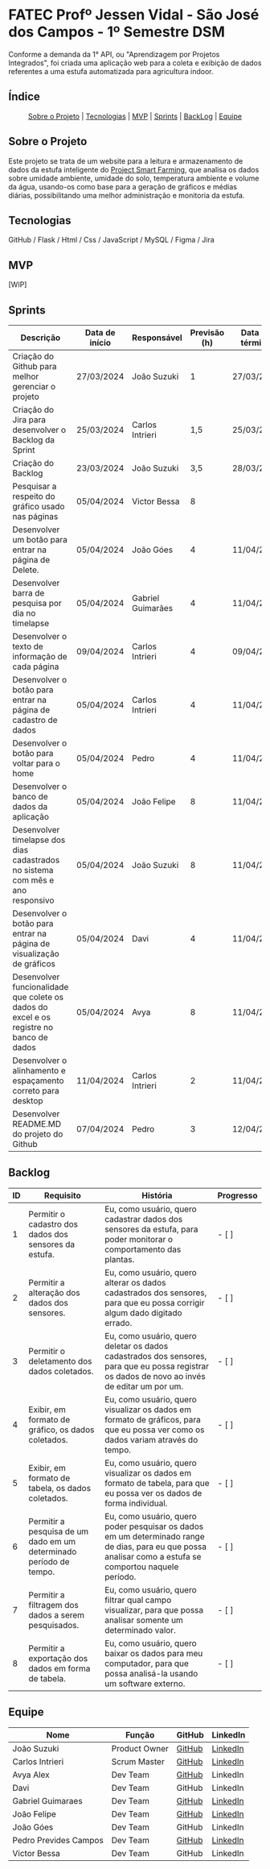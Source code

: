 # FATEC Profº Jessen Vidal - São José dos Campos - 1º Semestre DSM

Conforme a demanda da 1° API, ou "Aprendizagem por Projetos Integrados", foi criada uma aplicação web para a coleta e exibição de dados referentes a uma estufa automatizada para agricultura indoor.

## Índice

<p style="text-align: center">
    <a href="#about">Sobre o Projeto</a> |
    <a href="#tech">Tecnologias</a> |
    <a href="#mvp">MVP</a> |
    <a href="#sprint">Sprints</a> |
    <a href="#backlog">BackLog</a> | 
    <a href="#team">Equipe</a>
</p>

<span id="about">
    
## Sobre o Projeto

Este projeto se trata de um website para a leitura e armazenamento de dados da estufa inteligente do [Project Smart Farming](https://github.com/team-i9/Projeto-Smart-Farming/tree/master), que analisa os dados sobre umidade ambiente, umidade do solo, temperatura ambiente e volume da água, usando-os como base para a geração de gráficos e médias diárias, possibilitando uma melhor administração e monitoria da estufa.

<span id="tech">
    
## Tecnologias

GitHub / Flask / Html / Css / JavaScript / MySQL / Figma / Jira

<span id="mvp">
    
## MVP

[WIP]

<span id="sprint">
    
## Sprints

| Descrição | Data de início | Responsável | Previsão (h) | Data de término
|---------|--|--|--|--|
| Criação do Github para melhor gerenciar o projeto | 27/03/2024 | João Suzuki | 1 | 27/03/2024 |
| Criação do Jira para desenvolver o Backlog da Sprint | 25/03/2024 | Carlos Intrieri | 1,5 | 25/03/2024 |
| Criação do Backlog | 23/03/2024 | João Suzuki | 3,5 | 28/03/2024 |
| Pesquisar a respeito do gráfico usado nas páginas | 05/04/2024 | Victor Bessa | 8 | |
| Desenvolver um botão para entrar na página de Delete. | 05/04/2024 | João Góes | 4 | 11/04/2024 |
| Desenvolver barra de pesquisa por dia no timelapse | 05/04/2024 | Gabriel Guimarães | 4 | 11/04/2024 |
| Desenvolver o texto de informação de cada página | 09/04/2024 | Carlos Intrieri | 4 | 09/04/2024 |
| Desenvolver o botão para entrar na página de cadastro de dados | 05/04/2024 | Carlos Intrieri | 4 | 11/04/2024 |
| Desenvolver o botão para voltar para o home | 05/04/2024 | Pedro | 4 | 11/04/2024 |
| Desenvolver o banco de dados da aplicação | 05/04/2024 | João Felipe | 8 | 11/04/2024 |
| Desenvolver timelapse dos dias cadastrados no sistema com mês e ano responsivo | 05/04/2024 | João Suzuki | 8 | 11/04/2024 |
| Desenvolver o botão para entrar na página de visualização de gráficos | 05/04/2024 | Davi | 4 | 11/04/2024 |
| Desenvolver funcionalidade que colete os dados do excel e os registre no banco de dados | 05/04/2024 | Avya | 8 | 11/04/2024 |
| Desenvolver o alinhamento e espaçamento correto para desktop | 11/04/2024 | Carlos Intrieri | 2 | 11/04/2024 |
| Desenvolver README.MD do projeto do Github | 07/04/2024 | Pedro | 3 | 12/04/2024 |

<span id="backlog">
    
## Backlog

| ID | Requisito | História | Progresso | 
|----|-----------|----------|-----------| 
| 1 | Permitir o cadastro dos dados dos sensores da estufa. | Eu, como usuário, quero cadastrar dados dos sensores da estufa, para poder monitorar o comportamento das plantas. | - [ ] | 
| 2 | Permitir a alteração dos dados dos sensores. | Eu, como usuário, quero alterar os dados cadastrados dos sensores, para que eu possa corrigir algum dado digitado errado. | - [ ] | 
| 3 | Permitir o deletamento dos dados coletados. | Eu, como usuário, quero deletar os dados cadastrados dos sensores, para que eu possa registrar os dados de novo ao invés de editar um por um. | - [ ] | 
| 4 | Exibir, em formato de gráfico, os dados coletados. | Eu, como usuário, quero visualizar os dados em formato de gráficos, para que eu possa ver como os dados variam através do tempo. | - [ ] | 
| 5 | Exibir, em formato de tabela, os dados coletados. | Eu, como usuário, quero visualizar os dados em formato de tabela, para que eu possa ver os dados de forma individual. | - [ ] | 
| 6 | Permitir a pesquisa de um dado em um determinado período de tempo. | Eu, como usuário, quero poder pesquisar os dados em um determinado range de dias, para eu que possa analisar como a estufa se comportou naquele período. | - [ ] | 
| 7 | Permitir a filtragem dos dados a serem pesquisados. | Eu, como usuário, quero filtrar qual campo visualizar, para que possa analisar somente um determinado valor. | - [ ] | 
| 8 | Permitir a exportação dos dados em forma de tabela. | Eu, como usuário, quero baixar os dados para meu computador, para que possa analisá-la usando um software externo. | - [ ] |

<span id="team">
    
## Equipe

|Nome|Função|GitHub|LinkedIn|
|----|------|------|--------|
|João Suzuki|Product Owner|[GitHub](https://github.com/joaosuzuki98)|[LinkedIn](https://www.linkedin.com/in/jo%C3%A3o-suzuki-6a2b02192/)|
|Carlos Intrieri|Scrum Master|[GitHub](https://github.com/carlosintrieri)|[LinkedIn](https://www.linkedin.com/in/carlosintrieri)|
|Avya Alex|Dev Team|[GitHub](https://github.com/AvyaAquino)|LinkedIn|
|Davi|Dev Team|GitHub|LinkedIn|
|Gabriel Guimaraes|Dev Team|[GitHub](https://github.com/gabrielbguimaraes)|[LinkedIn](https://www.linkedin.com/in/gabriel-g-854017138?utm_source=share&utm_campaign=share_via&utm_content=profile&utm_medium=android_app)|
|João Felipe|Dev Team|[GitHub](https://github.com/jfiliprc) | [LinkedIn](https://www.linkedin.com/in/joão-felipe-rocha/)|
| João Góes | Dev Team | GitHub | LinkedIn |
| Pedro Prevides Campos | Dev Team | [GitHub](https://github.com/GalaxyBurst) | [LinkedIn](https://www.linkedin.com/in/pedro-prevides-87a0b71a8/) |
| Victor Bessa | Dev Team | GitHub | LinkedIn |
